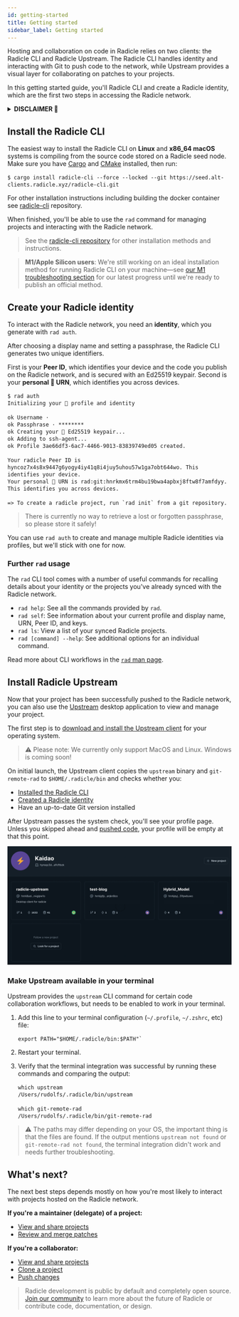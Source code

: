 ```yaml
---
id: getting-started
title: Getting started
sidebar_label: Getting started
---
```


Hosting and collaboration on code in Radicle relies on two clients: the Radicle CLI and Radicle Upstream. The Radicle
CLI handles identity and interacting with Git to push code to the network, while Upstream provides a visual layer for
collaborating on patches to your projects.

In this getting started guide, you'll Radicle CLI and create a Radicle identity, which are the first two steps in
accessing the Radicle network.

<details>
  <summary><b>DISCLAIMER 🌱</b></summary>
  <br />
  <em>
    <p>
      As the Software is of experimental nature and deployed for testing
      purposes in a testnet environment only, you acknowledge that this Beta
      Version of the Software is likely to contain bugs, defects, or errors
      (including any bug, defect, or error relating to or resulting from the
      display, manipulation, processing, storage, transmission, or use of data)
      that may materially and adversely affect the use, functionality, or
      performance of Radicle or any product or system containing or used in
      conjunction with Radicle.
    </p>
    <p>
      You are aware and acknowledge that your processing, development,
      exchange, storage sharing, provision of, collaboration to or other
      involvement in Content on or via Radicle takes place in a testnet
      environment for testing purposes only. You acknowledge and agree that you
      have no claim to integrity and consistency regarding any Content
      whatsoever. You acknowledge and agree to the risk of total and
      irretrievable loss of Content throughout and after the Beta phase. You
      acknowledge and agree that any Content will most likely and without prior
      notice be irretrievably deleted upon completion of the testing phase. You
      acknowledge and agree that you are solely responsible for secure storage
      (e.g. backup copies) of Content and that the Foundation shall not be
      responsible and liable under any circumstance for any loss or corruption
      of Content.
    </p>
    <p>
      Read the rest of our Terms of Use <a href="https://radicle.xyz/terms.html">here</a>.
    </p>
  </em>
</details>

## Install the Radicle CLI

The easiest way to install the Radicle CLI on **Linux** and **x86_64 macOS** systems is compiling from the source code
stored on a Radicle seed node. Make sure you have
[Cargo](https://doc.rust-lang.org/cargo/getting-started/installation.html) and [CMake](https://cmake.org/) installed,
then run:

```
$ cargo install radicle-cli --force --locked --git https://seed.alt-clients.radicle.xyz/radicle-cli.git
```

For other installation instructions including building the docker container see [radicle-cli] repository.

[radicle-cli]: https://github.com/radicle-dev/radicle-cli

When finished, you'll be able to use the `rad` command for managing projects and interacting with the Radicle network.

> See the [radicle-cli
> repository](https://app.radicle.network/alt-clients.radicle.eth/rad:git:hnrkmg77m8tfzj4gi4pa4mbhgysfgzwntjpao/) for
> other installation methods and instructions.

> **M1/Apple Silicon users**: We're still working on an ideal installation method for running Radicle CLI on your
> machine&mdash;see [our M1 troubleshooting
> section](understanding-radicle/troubleshooting.md#install-radicle-cli-on-apple-silicon) for our latest progress until
> we're ready to publish an official method.

## Create your Radicle identity

To interact with the Radicle network, you need an **identity**, which you generate with `rad auth`.

After choosing a display name and setting a passphrase, the Radicle CLI generates two unique identifiers.

First is your **Peer ID**, which identifies your device and the code you publish on the Radicle network, and is secured
with an Ed25519 keypair. Second is your **personal 🌱 URN**, which identifies you across devices.

```
$ rad auth
Initializing your 🌱 profile and identity

ok Username · 
ok Passphrase · ********
ok Creating your 🌱 Ed25519 keypair...
ok Adding to ssh-agent...
ok Profile 3ae66df3-6ac7-4466-9013-83839749ed05 created.

Your radicle Peer ID is hyncoz7x4s8x9447g6yogy4iy41q8i4juy5uhou57w1ga7obt644wo. This identifies your device.
Your personal 🌱 URN is rad:git:hnrkmx6trm4bu19bwa4apbxj8ftw8f7amfdyy. This identifies you across devices.

=> To create a radicle project, run `rad init` from a git repository.
```

> There is currently no way to retrieve a lost or forgotten passphrase, so please store it safely!

You can use `rad auth` to create and manage multiple Radicle identities via profiles, but we'll stick with one for now.

### Further `rad` usage

The `rad` CLI tool comes with a number of useful commands for recalling details about your identity or the projects
you've already synced with the Radicle network.

- `rad help`: See all the commands provided by `rad`.
- `rad self`: See information about your current profile and display name, URN, Peer ID, and keys.
- `rad ls`: View a list of your synced Radicle projects.
- `rad [command] --help`: See additional options for an individual command.

Read more about CLI workflows in the [`rad` man
page](https://github.com/radicle-dev/radicle-cli/blob/master/rad.1.adoc).

## Install Radicle Upstream

Now that your project has been successfully pushed to the Radicle network, you can also use the
[Upstream](https://radicle.xyz) desktop application to view and manage your project.

The first step is to [download and install the Upstream client](https://radicle.xyz/tryit) for your operating system.

> ⚠️ Please note: We currently only support MacOS and Linux. Windows is coming soon!

On initial launch, the Upstream client copies the `upstream` binary and `git-remote-rad` to `$HOME/.radicle/bin` and
checks whether you:

- [Installed the Radicle CLI](#install-the-radicle-cli)
- [Created a Radicle identity](#create-your-radicle-identity)
- Have an up-to-date Git version installed

After Upstream passes the system check, you'll see your profile page. Unless you skipped ahead and [pushed
code](using-radicle/push.md), your profile will be empty at that this point.

![The Upstream homepage](/img/upstream_homepage.png)

### Make Upstream available in your terminal

Upstream provides the `upstream` CLI command for certain code collaboration workflows, but needs to be enabled to work in your terminal.

1. Add this line to your terminal configuration (`~/.profile`, `~/.zshrc`, etc) file: 

    ```
    export PATH="$HOME/.radicle/bin:$PATH"`
    ```

2. Restart your terminal.
3. Verify that the terminal integration was successful by running these commands and comparing the output:
    
    ```
    which upstream
    /Users/rudolfs/.radicle/bin/upstream
    
    which git-remote-rad
    /Users/rudolfs/.radicle/bin/git-remote-rad
    ```

> ⚠️ The paths may differ depending on your OS, the important thing is that the files are found. If the output mentions
> `upstream not found` or `git-remote-rad not found`, the terminal integration didn't work and needs further
> troubleshooting.

## What's next?

The next best steps depends mostly on how you're most likely to interact with projects hosted on the Radicle network.

**If you're a maintainer (delegate) of a project:**

- [View and share projects](using-radicle/view-share.md)
- [Review and merge patches](using-radicle/track-review-merge.md)

**If you're a collaborator:**

- [View and share projects](using-radicle/view-share.md)
- [Clone a project](using-radicle/clone.md)
- [Push changes](using-radicle/push.md)

> Radicle development is public by default and completely open source. [Join our
> community](get-involved/join-the-community) to learn more about the future of Radicle or contribute code,
> documentation, or design.
